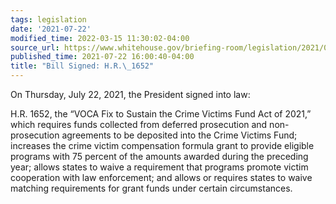 ```yaml
---
tags: legislation
date: '2021-07-22'
modified_time: 2022-03-15 11:30:02-04:00
source_url: https://www.whitehouse.gov/briefing-room/legislation/2021/07/22/bill-signed-h-r-1652/
published_time: 2021-07-22 16:00:40-04:00
title: "Bill Signed: H.R.\_1652"
---
```

 
On Thursday, July 22, 2021, the President signed into law:  
  
H.R. 1652, the “VOCA Fix to Sustain the Crime Victims Fund Act of 2021,”
which requires funds collected from deferred prosecution and
non-prosecution agreements to be deposited into the Crime Victims Fund;
increases the crime victim compensation formula grant to provide
eligible programs with 75 percent of the amounts awarded during the
preceding year; allows states to waive a requirement that programs
promote victim cooperation with law enforcement; and allows or requires
states to waive matching requirements for grant funds under certain
circumstances.
